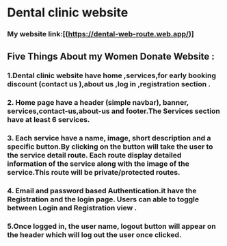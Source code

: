 # Dental clinic website
### My website link:[(https://dental-web-route.web.app/)]
## Five Things About my Women Donate Website :
### 1.Dental clinic website have home ,services,for early booking discount (contact us ),about us ,log in ,registration section .
### 2. Home page  have a header (simple navbar), banner, services,contact-us,about-us  and footer.The Services section  have at least 6 services.
### 3. Each service  have a  name, image, short description and a specific button.By clicking on the button will take the user to the service detail route. Each route display detailed information of the service along with the image of the service.This route will be private/protected routes.
### 4. Email and password based Authentication.it  have the Registration and the login page. Users can able to toggle between Login and Registration view .
### 5.Once logged in, the user name, logout button will appear on the header which will log out the user once clicked. 


